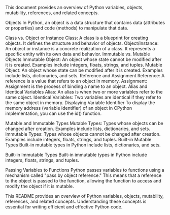 This document provides an overview of Python variables, objects, mutability, references, and related concepts.

Objects
In Python, an object is a data structure that contains data (attributes or properties) and code (methods) to manipulate that data.

Class vs. Object or Instance
Class: A class is a blueprint for creating objects. It defines the structure and behavior of objects.
Object/Instance: An object or instance is a concrete realization of a class. It represents a specific entity with its own data and behavior.
Immutable vs. Mutable Objects
Immutable Object: An object whose state cannot be modified after it is created. Examples include integers, floats, strings, and tuples.
Mutable Object: An object whose state can be modified after it is created. Examples include lists, dictionaries, and sets.
Reference and Assignment
Reference: A reference is a value that refers to an object in memory.
Assignment: Assignment is the process of binding a name to an object.
Alias and Identical Variables
Alias: An alias is when two or more variables refer to the same object.
Identical Variables: Two variables are identical if they refer to the same object in memory.
Displaying Variable Identifier
To display the memory address (variable identifier) of an object in CPython implementation, you can use the id() function.

Mutable and Immutable Types
Mutable Types: Types whose objects can be changed after creation. Examples include lists, dictionaries, and sets.
Immutable Types: Types whose objects cannot be changed after creation. Examples include integers, floats, strings, and tuples.
Built-in Mutable Types
Built-in mutable types in Python include lists, dictionaries, and sets.

Built-in Immutable Types
Built-in immutable types in Python include integers, floats, strings, and tuples.

Passing Variables to Functions
Python passes variables to functions using a mechanism called "pass by object reference." This means that a reference to the object is passed to the function, allowing the function to access and modify the object if it is mutable.

This README provides an overview of Python variables, objects, mutability, references, and related concepts. Understanding these concepts is essential for writing efficient and effective Python code.